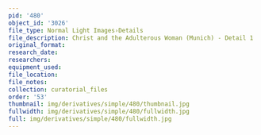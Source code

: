 ```yaml
---
pid: '480'
object_id: '3026'
file_type: Normal Light Images›Details
file_description: Christ and the Adulterous Woman (Munich) - Detail 1
original_format:
research_date:
researchers:
equipment_used:
file_location:
file_notes:
collection: curatorial_files
order: '53'
thumbnail: img/derivatives/simple/480/thumbnail.jpg
fullwidth: img/derivatives/simple/480/fullwidth.jpg
full: img/derivatives/simple/480/fullwidth.jpg
---
```

